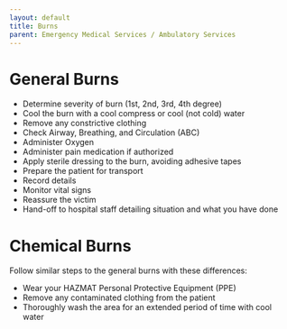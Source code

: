 ```yaml
---
layout: default
title: Burns
parent: Emergency Medical Services / Ambulatory Services
---
```


# General Burns

- Determine severity of burn (1st, 2nd, 3rd, 4th degree)
- Cool the burn with a cool compress or cool (not cold) water
- Remove any constrictive clothing
- Check Airway, Breathing, and Circulation (ABC)
- Administer Oxygen
- Administer pain medication if authorized
- Apply sterile dressing to the burn, avoiding adhesive tapes
- Prepare the patient for transport
- Record details
- Monitor vital signs
- Reassure the victim
- Hand-off to hospital staff detailing situation and what you have done

# Chemical Burns
Follow similar steps to the general burns with these differences:

 - Wear your HAZMAT Personal Protective Equipment (PPE)
 - Remove any contaminated clothing from the patient
 - Thoroughly wash the area for an extended period of time with cool water